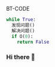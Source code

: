 BT-CODE
```python
while True:
  发现问题()
  解决问题()
  if O(0):
    return False
```
### Hi there 👋

<!--
**Iv-0-vI/Iv-0-vI** is a ✨ _special_ ✨ repository because its `README.md` (this file) appears on your GitHub profile.

Here are some ideas to get you started:

- 🔭 I’m currently working on ...
- 🌱 I’m currently learning ...
- 👯 I’m looking to collaborate on ...
- 🤔 I’m looking for help with ...
- 💬 Ask me about ...
- 📫 How to reach me: ...
- 😄 Pronouns: ...
- ⚡ Fun fact: ...
-->
